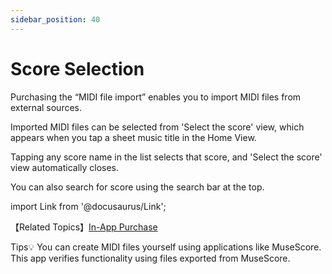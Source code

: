 ```yaml
---
sidebar_position: 40
---
```


# Score Selection

Purchasing the “MIDI file import” enables you to import MIDI files from external sources.

Imported MIDI files can be selected from 'Select the score' view, which appears when you tap a sheet music title in the Home View.

Tapping any score name in the list selects that score, and 'Select the score' view automatically closes.

You can also search for score using the search bar at the top.

import Link from '@docusaurus/Link';

【Related Topics】[In-App Purchase](/docs/guide/Settings/In-App_Purchase)

Tips💡
You can create MIDI files yourself using applications like MuseScore. This app verifies functionality using files exported from MuseScore.

